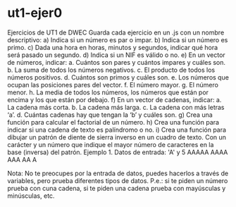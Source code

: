 # ut1-ejer0
Ejercicios de  UT1 de DWEC
Guarda cada ejercicio en un .js con un nombre descriptivo:
a)	Indica si un número es par o impar.
b)	Indica si un número es primo.
c)	Dada una hora en horas, minutos y segundos, indicar qué hora será pasado un segundo.
d)	Indica si un NIF es válido o no.
e)	En un vector de números, indicar: 
a.	Cuántos son pares y cuántos impares y cuáles son.
b.	La suma de todos los números negativos.
c.	El producto de todos los números positivos.
d.	Cuántos son primos y cuáles son.
e.	Los números que ocupan las posiciones pares del vector.
f.	El número mayor.
g.	El número menor.
h.	La media de todos los números, los números que están por encima y los que están por debajo.
f)	En un vector de cadenas, indicar:
a.	La cadena más corta.
b.	La cadena más larga.
c.	La cadena con más letras ‘a’.
d.	Cuántas cadenas hay que tengan la ‘b’ y cuáles son.
g)	Crea una función para calcular el factorial de un número.
h)	Crea una función para indicar si una cadena de texto es palíndromo o no.
i)	Crea una función para dibujar un patrón de diente de sierra inverso en un cuadro de texto. Con un carácter y un número que indique el mayor número de caracteres en la base (inversa) del patrón.
Ejemplo 1. Datos de entrada: 'A' y 5
AAAAA
AAAA
AAA
AA
A

Nota: No te preocupes por la entrada de datos, puedes hacerlos a través de variables, pero prueba diferentes tipos de datos. P.e.: si te piden un número prueba con cuna cadena, si te piden una cadena prueba con mayúsculas y minúsculas, etc.
